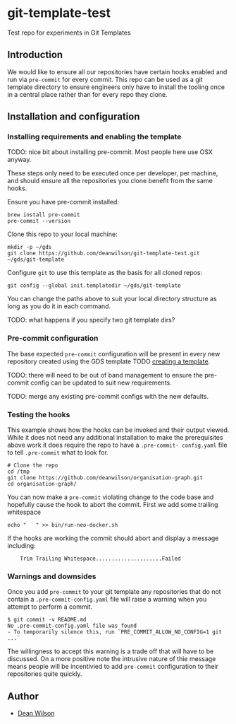 # git-template-test
Test repo for experiments in Git Templates

## Introduction

We would like to ensure all our repositories have certain hooks enabled
and run via `pre-commit` for every commit. This repo can be used as a
git template directory to ensure engineers only have to install the
tooling once in a central place rather than for every repo they clone.

## Installation and configuration

### Installing requirements and enabling the template

TODO: nice bit about installing pre-commit. Most people here use OSX anyway.

These steps only need to be executed once per developer, per machine,
and should ensure all the repositories you clone benefit from the
same hooks.

Ensure you have pre-commit installed:

    brew install pre-commit
    pre-commit --version

Clone this repo to your local machine:

    mkdir -p ~/gds
    git clone https://github.com/deanwilson/git-template-test.git ~/gds/git-template

Configure `git` to use this template as the basis for all cloned repos:

    git config --global init.templatedir ~/gds/git-template

You can change the paths above to suit your local directory structure as
long as you do it in each command.

TODO: what happens if you specify two git template dirs?

### Pre-commit configuration

The base expected `pre-commit` configuration will be present in every new repository created using
the GDS template TODO
[creating a template](https://help.github.com/en/github/creating-cloning-and-archiving-repositories/creating-a-template-repository).

TODO: there will need to be out of band management to ensure the pre-
commit config can be updated to suit new requirements.

TODO: merge any existing pre-commit configs with the new defaults.

### Testing the hooks

This example shows how the hooks can be invoked and their output viewed.
While it does not need any additional installation to make the
prerequisites above work it does require the repo to have a `.pre-commit-
config.yaml` file to tell `.pre-commit` what to look for.

    # Clone the repo
    cd /tmp
    git clone https://github.com/deanwilson/organisation-graph.git
    cd organisation-graph/

You can now make a `pre-commit` violating change to the code base and
hopefully cause the hook to abort the commit. First we add some trailing whitespace

    echo "   " >> bin/run-neo-docker.sh

If the hooks are working the commit should abort and display a message including:

        Trim Trailing Whitespace.....................Failed

### Warnings and downsides

Once you add `pre-commit` to your git template any repositories that do not contain
a `.pre-commit-config.yaml` file will raise a warning when you attempt to perform a commit.

    $ git commit -v README.md
    No .pre-commit-config.yaml file was found
    - To temporarily silence this, run `PRE_COMMIT_ALLOW_NO_CONFIG=1 git ...`

The willingness to accept this warning is a trade off that will have to
be discussed. On a more positive note the intrusive nature of thie
message means people will be incentivied to add `pre-commit`
configuration to their repositories quite quickly.

## Author

 * [Dean Wilson](https://www.unixdaemon.net) 

